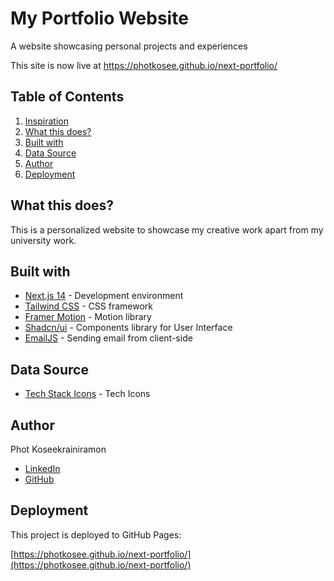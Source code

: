 # My Portfolio Website

A website showcasing personal projects and experiences

This site is now live at https://photkosee.github.io/next-portfolio/


## Table of Contents

1. [Inspiration](#inspiration)
2. [What this does?](#what-this-does)
3. [Built with](#built-with)
4. [Data Source](#data-source)
5. [Author](#author)
6. [Deployment](#deployment)

## What this does?

This is a personalized website to showcase my creative work apart from my university work.

## Built with

- [Next.js 14](https://nextjs.org/) - Development environment
- [Tailwind CSS](https://tailwindcss.com/) - CSS framework
- [Framer Motion](https://www.framer.com/motion/) - Motion library
- [Shadcn/ui](https://nextui.org/) - Components library for User Interface
- [EmailJS](https://www.emailjs.com/) - Sending email from client-side

## Data Source

- [Tech Stack Icons](https://www.tech-stack-icons.com/) - Tech Icons

## Author
Phot Koseekrainiramon
- [LinkedIn](https://www.linkedin.com/in/phot-kosee/)
- [GitHub](https://github.com/photkosee)

## Deployment

This project is deployed to GitHub Pages:

[https://photkosee.github.io/next-portfolio/](https://photkosee.github.io/next-portfolio/)

